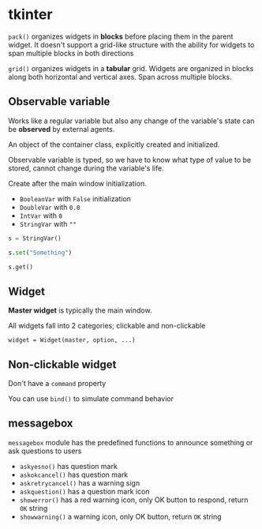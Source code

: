 # tkinter

`pack()` organizes widgets in **blocks** before placing them in the parent widget. It doesn't support a grid-like
structure with the ability for widgets to span multiple blocks in both directions

`grid()` organizes widgets in a **tabular** grid. Widgets are organized in blocks along both horizontal and vertical axes.
Span across multiple blocks.

## Observable variable

Works like a regular variable but also any change of the variable's state can be **observed** by external agents.

An object of the container class, explicitly created and initialized.

Observable variable is typed, so we have to know what type of value to be stored, cannot change during the variable's life.

Create after the main window initialization.

- `BooleanVar` with `False` initialization
- `DoubleVar` with `0.0`
- `IntVar` with `0`
- `StringVar` with `""`

```python
s = StringVar()

s.set("Something")

s.get()
```

## Widget

**Master widget** is typically the main window.

All widgets fall into 2 categories; clickable and non-clickable

`widget = Widget(master, option, ...)`

## Non-clickable widget

Don't have a `command` property

You can use `bind()` to simulate command behavior

## messagebox

`messagebox` module has the predefined functions to announce something or ask questions to users

- `askyesno()` has question mark
- `askokcancel()` has question mark
- `askretrycancel()` has a warning sign
- `askquestion()` has a question mark icon
- `showerror()` has a red warning icon, only OK button to respond, return `OK` string
- `showwarning()` a warning icon, only OK button, return `OK` string
